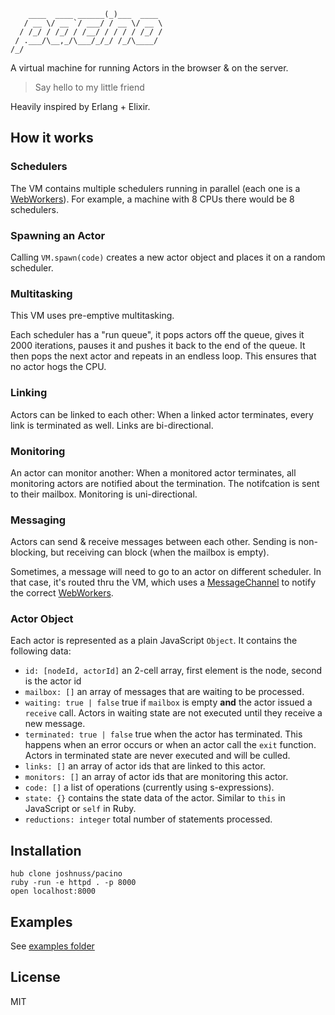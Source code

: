 
        ____  ____ ______(_)___  ____
       / __ \/ __ `/ ___/ / __ \/ __ \
      / /_/ / /_/ / /__/ / / / / /_/ /
     / .___/\__,_/\___/_/_/ /_/\____/
    /_/

A virtual machine for running Actors in the browser & on the server.

> Say hello to my little friend

Heavily inspired by Erlang + Elixir.

## How it works

### Schedulers

The VM contains multiple schedulers running in parallel (each one is a [WebWorkers](https://developer.mozilla.org/en-US/docs/Web/API/Web_Workers_API)). For example, a machine with 8 CPUs there would be 8 schedulers.

### Spawning an Actor

Calling `VM.spawn(code)` creates a new actor object and places it on a random scheduler.

### Multitasking

This VM uses pre-emptive multitasking.

Each scheduler has a "run queue", it pops actors off the queue, gives it 2000 iterations, pauses it and pushes it back to the end of the queue. It then pops the next actor and repeats in an endless loop. This ensures that no actor hogs the CPU.

### Linking

Actors can be linked to each other: When a linked actor terminates, every link is terminated as well. Links are bi-directional.

### Monitoring

An actor can monitor another: When a monitored actor terminates, all monitoring actors are notified about the termination. The notifcation is sent to their mailbox. Monitoring is uni-directional.

### Messaging

Actors can send & receive messages between each other. Sending is non-blocking, but receiving can block (when the mailbox is empty).

Sometimes, a message will need to go to an actor on different scheduler. In that case, it's routed thru the VM, which uses a [MessageChannel](https://developer.mozilla.org/en-US/docs/Web/API/MessageChannel) to notify the correct [WebWorkers](https://developer.mozilla.org/en-US/docs/Web/API/Web_Workers_API).

### Actor Object

Each actor is represented as a plain JavaScript `Object`. It contains the following data:

- `id: [nodeId, actorId]` an 2-cell array, first element is the node, second is the actor id
- `mailbox: []` an array of messages that are waiting to be processed.
- `waiting: true | false` true if `mailbox` is empty **and** the actor issued a `receive` call. Actors in waiting state are not executed until they receive a new message.
- `terminated: true | false` true when the actor has terminated. This happens when an error occurs or when an actor call the `exit` function. Actors in terminated state are never executed and will be culled.
- `links: []` an array of actor ids that are linked to this actor.
- `monitors: []` an array of actor ids that are monitoring this actor.
- `code: []` a list of operations (currently using s-expressions).
- `state: {}` contains the state data of the actor. Similar to `this` in JavaScript or `self` in Ruby.
- `reductions: integer` total number of statements processed.

## Installation

```
hub clone joshnuss/pacino
ruby -run -e httpd . -p 8000
open localhost:8000
```

## Examples

See [examples folder](examples)

## License

MIT
